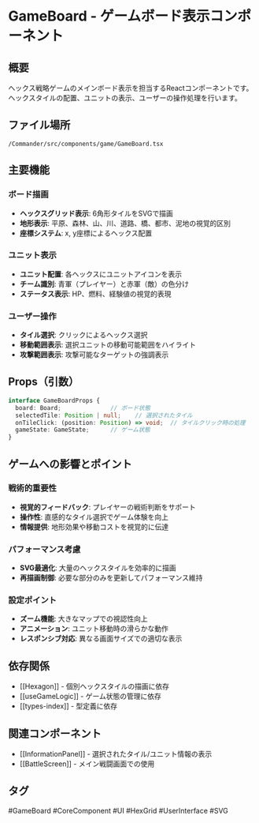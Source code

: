 # GameBoard - ゲームボード表示コンポーネント

## 概要
ヘックス戦略ゲームのメインボード表示を担当するReactコンポーネントです。ヘックスタイルの配置、ユニットの表示、ユーザーの操作処理を行います。

## ファイル場所
`/Commander/src/components/game/GameBoard.tsx`

## 主要機能

### ボード描画
- **ヘックスグリッド表示**: 6角形タイルをSVGで描画
- **地形表示**: 平原、森林、山、川、道路、橋、都市、泥地の視覚的区別
- **座標システム**: x, y座標によるヘックス配置

### ユニット表示
- **ユニット配置**: 各ヘックスにユニットアイコンを表示
- **チーム識別**: 青軍（プレイヤー）と赤軍（敵）の色分け
- **ステータス表示**: HP、燃料、経験値の視覚的表現

### ユーザー操作
- **タイル選択**: クリックによるヘックス選択
- **移動範囲表示**: 選択ユニットの移動可能範囲をハイライト
- **攻撃範囲表示**: 攻撃可能なターゲットの強調表示

## Props（引数）

```typescript
interface GameBoardProps {
  board: Board;              // ボード状態
  selectedTile: Position | null;    // 選択されたタイル
  onTileClick: (position: Position) => void;  // タイルクリック時の処理
  gameState: GameState;      // ゲーム状態
}
```

## ゲームへの影響とポイント

### 戦術的重要性
- **視覚的フィードバック**: プレイヤーの戦術判断をサポート
- **操作性**: 直感的なタイル選択でゲーム体験を向上
- **情報提供**: 地形効果や移動コストを視覚的に伝達

### パフォーマンス考慮
- **SVG最適化**: 大量のヘックスタイルを効率的に描画
- **再描画制御**: 必要な部分のみを更新してパフォーマンス維持

### 設定ポイント
- **ズーム機能**: 大きなマップでの視認性向上
- **アニメーション**: ユニット移動時の滑らかな動作
- **レスポンシブ対応**: 異なる画面サイズでの適切な表示

## 依存関係
- [[Hexagon]] - 個別ヘックスタイルの描画に依存
- [[useGameLogic]] - ゲーム状態の管理に依存
- [[types-index]] - 型定義に依存

## 関連コンポーネント
- [[InformationPanel]] - 選択されたタイル/ユニット情報の表示
- [[BattleScreen]] - メイン戦闘画面での使用

## タグ
#GameBoard #CoreComponent #UI #HexGrid #UserInterface #SVG